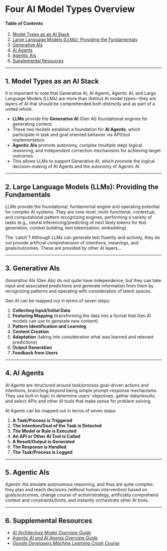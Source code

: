 # Four AI Model Types Overview

#### Table of Contents

1. [Model Types as an AI Stack](#aistack)
2. [Large Language Models (LLMs): Providing the Fundamentals](#llm)
3. [Generative AIs](#generative)
4. [AI Agents](#aiagents)
5. [Agentic AIs](#agentic)
6. [Supplemental Resources](#supplemental)

<hr />

## 1. <a name="aistack">Model Types as an AI Stack</a>

It is important to note that Generative AI, AI Agents, Agentic AI, and Large Language Models (LLMs) are more than distinct AI model types--they are layers of AI that should be comprehended both distinctly and as part of a united whole.

* **LLMs** provide the **Generative AI** (Gen AI) foundational engines for generating content.
* These two models establish a foundation for **AI Agents**, which participate in task and goal oriented behavior via API/tool implementation.
* **Agentic AIs** promote autonomy, complex (multiple step) logical reasoning, and independent correction mechanisms for achieving target outcomes. 
* This allows LLMs to support Generative AI, which promote the logical decision-making of AI Agents and the autonomy of Agentic AI. 

<hr />

## 2. <a name="llm">Large Language Models (LLMs): Providing the Fundamentals</a>

*LLMs* provide the foundational, fundamental engine and operating potential for complex AI systems. They are core-level, multi-functional, contextual, and computational pattern recognizing engines, performing a variety of tasks (e.g., neural inferencing/predicting of next likely tokens for text generation, context building, text tokenization, embedding).

The 'catch'? Although LLMs can generate text fluently and actively, they do not provide artificial comprehension of intentions, meanings, and goals/outcomes. These are provided by other AI layers...
 
<hr />

## 3. <a name="generative">Generative AIs</a>

*Generative AIs* (Gen AIs) do not quite have independence, but they can take input and associated predictions and generate information from them by recognizing patterns and operating with consideration of latent spaces.

Gen AI can be mapped out in terms of seven steps:

1) **Collecting Input/Initial Data**
2) **Featuring Mapping** (transforming the data into a format that Gen AI models can use to generate new content)
3) **Pattern Identification and Learning**
4) **Content Creation**
5) **Adaptation** (taking into consideration what was learned and relevant predictions)
6) **Output Generation**
7) **Feedback from Users**

<hr />

## 4. <a name="aiagents">AI Agents</a>

*AI Agents* are structured around task/process goal-driven actions and intentions, branching beyond being simple prompt-response mechanisms. They use bult-in logic to determine users' objectives, gather data/results, and select APIs and other AI tools that make sense for problem solving.

AI Agents can be mapped out in terms of seven steps:

1) **A Task/Process is Triggered**
2) **The Intention/Goal of the Task is Detected**
3) **The Model or Rule is Executed**
4) **An API or Other AI Tool is Called**
5) **A Result/Output is Generated**
6) **The Response is Handled**
7) **The Task/Process is Logged**

<hr />

## 5. <a name="agentic">Agentic AIs</a>

*Agentic AIs* emulate autonomous reasoning, and thus are quite complex: they plan and reach decisions (without human intervention) based on goals/outcomes, change course of action/strategy, artificially comprehend context and constraints/limits, and instantly orchestrate other AI tools.

<hr />

## 6. <a name="supplemental">Supplemental Resources</a>

* *[AI Architecture Model Overview Guide](https://github.com/chaseofthejungle/AI-Architecture-Model-Overview)*
* *[Agentic AI and AI Agents Overview Guide](https://github.com/chaseofthejungle/agentic-ai-and-ai-agents-overview)*
* *[Google Developers Machine Learning Crash Course](https://developers.google.com/machine-learning/crash-course)*
